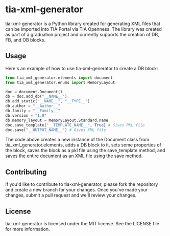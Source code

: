 # tia-xml-generator

tia-xml-generator is a Python library created for generating XML files that can be imported into TIA Portal via TIA Openness. The library was created as part of a graduation project and currently supports the creation of DB, FB, and OB blocks.

## Usage

Here's an example of how to use tia-xml-generator to create a DB block:

```python
from tia_xml_generator.elements import document
from tia_xml_generator.enums import MemoryLayout

doc = document.Document()
db = doc.add_db("__NAME__")
db.add_static("__NAME__", "__TYPE__")
db.author = "__Author__"
db.family = "__Family__"
db.version = "1.0"
db.memory_layout = MemoryLayout.Standard.name
doc.save_template("__TEMPLATE_NAME__", True) # Gives PKL file
doc.save("__OUTPUT_NAME__") # Gives XML file
```

The code above creates a new instance of the Document class from tia_xml_generator.elements, adds a DB block to it, sets some properties of the block, saves the block as a pkl file using the save_template method, and saves the entire document as an XML file using the save method.

## Contributing

If you'd like to contribute to tia-xml-generator, please fork the repository and create a new branch for your changes. Once you've made your changes, submit a pull request and we'll review your changes.

## License

tia-xml-generator is licensed under the MIT license. See the LICENSE file for more information.

